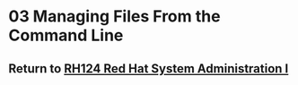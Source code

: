 # 03 Managing Files From the Command Line

## Return to [RH124 Red Hat System Administration I](/rh124_red_hat_system_administration_i/README.md)
